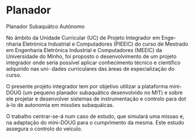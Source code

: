 # Planador
Planador Subaquátco Autónomo

No âmbito da Unidade Curricular (UC) de Projeto Integrador em Enge-
nharia Eletrónica Industrial e Computadores (PIEEIC) do curso de Mestrado
em Engenharia Eletrónica Industrial e Computadores (MEEIC) da Universidade do Minho, foi proposto o desenvolvimento de um projeto integrador
onde seria possível aplicar conhecimento técnico e científico adquirido nas uni-
dades curriculares das  ́areas de especialização do curso.

O presente projeto integrador tem por objetivo utilizar a plataforma mini-DOUG (um pequeno
planador subaquático desenvolvido no MIT) e sobre ele projetar e desenvolver sistemas de instrumentação e controlo para dot ́a-lo de autonomia em
missões subaquáicas.

O trabalho centrar-se-á num caso de estudo, que simulará uma missao e,
na adaptação do mini-DOUG para o cumprimento da mesma. Este estudo
assegura o controlo do veículo.
